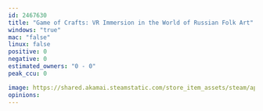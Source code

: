 ```yaml
---
id: 2467630
title: "Game of Crafts: VR Immersion in the World of Russian Folk Art"
windows: "true"
mac: "false"
linux: false
positive: 0
negative: 0
estimated_owners: "0 - 0"
peak_ccu: 0

image: https://shared.akamai.steamstatic.com/store_item_assets/steam/apps/2467630/header.jpg?t=1689692865
opinions:
---
```

